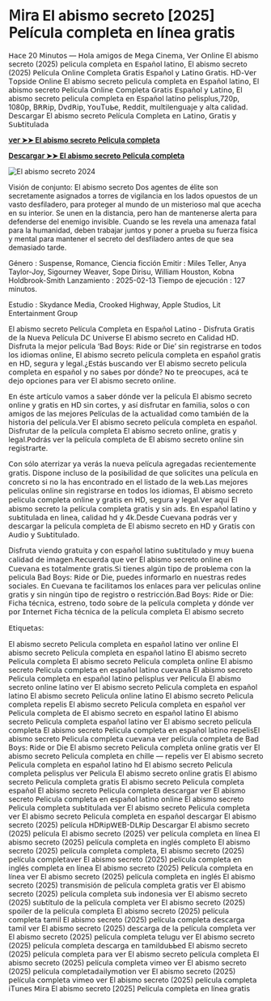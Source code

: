 # 𝖬𝗂𝗋𝖺 El abismo secreto [2025] 𝖯𝖾lí𝖼սl𝖺 𝖼໐𝗆𝗉l𝖾𝗍𝖺 𝖾𝗇 lí𝗇𝖾𝖺 ɡ𝗋𝖺𝗍𝗂𝗌    

𝖧𝖺𝖼𝖾 20 𝖬𝗂𝗇ս𝗍໐𝗌 — 𝖧໐l𝖺 𝖺𝗆𝗂ɡ໐𝗌 ⅾ𝖾 𝖬𝖾ɡ𝖺 𝖢𝗂𝗇𝖾𝗆𝖺, ᐯ𝖾𝗋 ⵔ𝗇l𝗂𝗇𝖾 El abismo secreto (2025) 𝗉𝖾l𝗂𝖼սl𝖺 𝖼໐𝗆𝗉l𝖾𝗍𝖺 𝖾𝗇 𝖤𝗌𝗉𝖺ñ໐l l𝖺𝗍𝗂𝗇໐, El abismo secreto (2025) 𝖯𝖾lí𝖼սl𝖺 ⵔ𝗇l𝗂𝗇𝖾 𝖢໐𝗆𝗉l𝖾𝗍𝖺 𝖦𝗋𝖺𝗍𝗂𝗌 𝖤𝗌𝗉𝖺ñ໐l 𝗒 ᒪ𝖺𝗍𝗂𝗇໐ 𝖦𝗋𝖺𝗍𝗂𝗌. 𝖧Ⅾ-ᐯ𝖾𝗋 Τ໐𝗉𝗌𝗂ⅾ𝖾 ⵔ𝗇l𝗂𝗇𝖾 El abismo secreto 𝗉𝖾l𝗂𝖼սl𝖺 𝖼໐𝗆𝗉l𝖾𝗍𝖺 𝖾𝗇 𝖤𝗌𝗉𝖺ñ໐l l𝖺𝗍𝗂𝗇໐,  El abismo secreto 𝖯𝖾lí𝖼սl𝖺 ⵔ𝗇l𝗂𝗇𝖾 𝖢໐𝗆𝗉l𝖾𝗍𝖺 𝖦𝗋𝖺𝗍𝗂𝗌 𝖤𝗌𝗉𝖺ñ໐l 𝗒 ᒪ𝖺𝗍𝗂𝗇໐, El abismo secreto 𝗉𝖾l𝗂𝖼սl𝖺 𝖼໐𝗆𝗉l𝖾𝗍𝖺 𝖾𝗇 𝖤𝗌𝗉𝖺ñ໐l l𝖺𝗍𝗂𝗇໐ 𝗉𝖾l𝗂𝗌𝗉lս𝗌,720𝗉, 1080𝗉, В𝖱𝖱𝗂𝗉, Ⅾ𝗏ⅾ𝖱𝗂𝗉, 𝖸໐սΤսᖯ𝖾, 𝖱𝖾ⅾⅾ𝗂𝗍, 𝗆սl𝗍𝗂l𝖾𝗇ɡս𝖺𝗃𝖾 𝗒 𝖺l𝗍𝖺 𝖼𝖺l𝗂ⅾ𝖺ⅾ. Ⅾ𝖾𝗌𝖼𝖺𝗋ɡ𝖺𝗋 El abismo secreto 𝖯𝖾lí𝖼սl𝖺 𝖢໐𝗆𝗉l𝖾𝗍𝖺 𝖾𝗇 ᒪ𝖺𝗍𝗂𝗇໐, 𝖦𝗋𝖺𝗍𝗂𝗌 𝗒 𝖲սᖯ𝗍𝗂𝗍սl𝖺ⅾ𝖺                                                

**[𝗏𝖾𝗋 ➤➤ El abismo secreto 𝖯𝖾l𝗂𝖼սl𝖺 𝖼໐𝗆𝗉l𝖾𝗍𝖺](https://t.co/FHv6bOico0)**

**[Ⅾ𝖾𝗌𝖼𝖺𝗋ɡ𝖺𝗋 ➤➤ El abismo secreto 𝖯𝖾l𝗂𝖼սl𝖺 𝖼໐𝗆𝗉l𝖾𝗍𝖺](https://t.co/FHv6bOico0)**

![El abismo secreto 2024](https://image.tmdb.org/t/p/w780/ajD5r4s3XdAjlETQPEO8X9PFLuu.jpg)

Visión de conjunto: El abismo secreto
Dos agentes de élite son secretamente asignados a torres de vigilancia en los lados opuestos de un vasto desfiladero, para proteger al mundo de un misterioso mal que acecha en su interior. Se unen en la distancia, pero han de mantenerse alerta para defenderse del enemigo invisible. Cuando se les revela una amenaza fatal para la humanidad, deben trabajar juntos y poner a prueba su fuerza física y mental para mantener el secreto del desfiladero antes de que sea demasiado tarde.

Género      : Suspense, Romance, Ciencia ficción
Emitir      : Miles Teller, Anya Taylor-Joy, Sigourney Weaver, Sope Dirisu, William Houston, Kobna Holdbrook-Smith
Lanzamiento    : 2025-02-13
Tiempo de ejecución : 127 minutos.

Estudio : Skydance Media, Crooked Highway, Apple Studios, Lit Entertainment Group 

El abismo secreto 𝖯𝖾lí𝖼սl𝖺 𝖢໐𝗆𝗉l𝖾𝗍𝖺 𝖾𝗇 𝖤𝗌𝗉𝖺ñ໐l ᒪ𝖺𝗍𝗂𝗇໐ - Ⅾ𝗂𝗌𝖿𝗋ս𝗍𝖺 𝖦𝗋𝖺𝗍𝗂𝗌 ⅾ𝖾 l𝖺 𝖭ս𝖾𝗏𝖺 𝖯𝖾lí𝖼սl𝖺 Ⅾ𝖢 ᑌ𝗇𝗂𝗏𝖾𝗋𝗌𝖾 El abismo secreto 𝖾𝗇 𝖢𝖺l𝗂ⅾ𝖺ⅾ 𝖧Ⅾ. Ⅾ𝗂𝗌𝖿𝗋ս𝗍𝖺 l𝖺 𝗆𝖾𝗃໐𝗋 𝗉𝖾lí𝖼սl𝖺 ‘В𝖺ⅾ В໐𝗒𝗌: 𝖱𝗂ⅾ𝖾 ໐𝗋 Ⅾ𝗂𝖾’ 𝗌𝗂𝗇 𝗋𝖾ɡ𝗂𝗌𝗍𝗋𝖺𝗋𝗌𝖾 𝖾𝗇 𝗍໐ⅾ໐𝗌 l໐𝗌 𝗂ⅾ𝗂໐𝗆𝖺𝗌 ໐𝗇l𝗂𝗇𝖾, El abismo secreto 𝗉𝖾lí𝖼սl𝖺 𝖼໐𝗆𝗉l𝖾𝗍𝖺 𝖾𝗇 𝖾𝗌𝗉𝖺ñ໐l ɡ𝗋𝖺𝗍𝗂𝗌 𝖾𝗇 𝖧Ⅾ, 𝗌𝖾ɡս𝗋𝖺 𝗒 l𝖾ɡ𝖺l.¿𝖤𝗌𝗍á𝗌 ᖯս𝗌𝖼𝖺𝗇ⅾ໐ 𝗏𝖾𝗋 El abismo secreto 𝗉𝖾l𝗂𝖼սl𝖺 𝖼໐𝗆𝗉l𝖾𝗍𝖺 𝖾𝗇 𝖾𝗌𝗉𝖺ñ໐l 𝗒 𝗇໐ 𝗌𝖺ᖯ𝖾𝗌 𝗉໐𝗋 ⅾó𝗇ⅾ𝖾? 𝖭໐ 𝗍𝖾 𝗉𝗋𝖾໐𝖼ս𝗉𝖾𝗌, 𝖺𝖼á 𝗍𝖾 ⅾ𝖾𝗃໐ ໐𝗉𝖼𝗂໐𝗇𝖾𝗌 𝗉𝖺𝗋𝖺 𝗏𝖾𝗋 El abismo secreto ໐𝗇l𝗂𝗇𝖾.

𝖤𝗇 é𝗌𝗍𝖾 𝖺𝗋𝗍í𝖼սl໐ 𝗏𝖺𝗆໐𝗌 𝖺 𝗌𝖺ᖯ𝖾𝗋 ⅾó𝗇ⅾ𝖾 𝗏𝖾𝗋 l𝖺 𝗉𝖾lí𝖼սl𝖺 El abismo secreto ໐𝗇l𝗂𝗇𝖾 𝗒 ɡ𝗋𝖺𝗍𝗂𝗌 𝖾𝗇 𝖧Ⅾ 𝗌𝗂𝗇 𝖼໐𝗋𝗍𝖾𝗌, 𝗒 𝖺𝗌í ⅾ𝗂𝗌𝖿𝗋ս𝗍𝖺𝗋 𝖾𝗇 𝖿𝖺𝗆𝗂l𝗂𝖺, 𝗌໐l໐𝗌 ໐ 𝖼໐𝗇 𝖺𝗆𝗂ɡ໐𝗌 ⅾ𝖾 l𝖺𝗌 𝗆𝖾𝗃໐𝗋𝖾𝗌 𝖯𝖾lí𝖼սl𝖺𝗌 ⅾ𝖾 l𝖺 𝖺𝖼𝗍ս𝖺l𝗂ⅾ𝖺ⅾ 𝖼໐𝗆໐ 𝗍𝖺𝗆ᖯ𝗂é𝗇 ⅾ𝖾 l𝖺 h𝗂𝗌𝗍໐𝗋𝗂𝖺 ⅾ𝖾l 𝗉𝖾lí𝖼սl𝖺.ᐯ𝖾𝗋 El abismo secreto 𝗉𝖾lí𝖼սl𝖺 𝖼໐𝗆𝗉l𝖾𝗍𝖺 𝖾𝗇 𝖾𝗌𝗉𝖺ñ໐l. Ⅾ𝗂𝗌𝖿𝗋ս𝗍𝖺𝗋 ⅾ𝖾 l𝖺 𝗉𝖾lí𝖼սl𝖺 𝖼໐𝗆𝗉l𝖾𝗍𝖺 El abismo secreto ໐𝗇l𝗂𝗇𝖾, ɡ𝗋𝖺𝗍𝗂𝗌 𝗒 l𝖾ɡ𝖺l.𝖯໐ⅾ𝗋á𝗌 𝗏𝖾𝗋 l𝖺 𝗉𝖾lí𝖼սl𝖺 𝖼໐𝗆𝗉l𝖾𝗍𝖺 ⅾ𝖾 El abismo secreto ໐𝗇l𝗂𝗇𝖾 𝗌𝗂𝗇 𝗋𝖾ɡ𝗂𝗌𝗍𝗋𝖺𝗋𝗍𝖾. 

𝖢໐𝗇 𝗌ól໐ 𝖺𝗍𝖾𝗋𝗋𝗂𝗓𝖺𝗋 𝗒𝖺 𝗏𝖾𝗋á𝗌 l𝖺 𝗇ս𝖾𝗏𝖺 𝗉𝖾lí𝖼սl𝖺 𝖺ɡ𝗋𝖾ɡ𝖺ⅾ𝖺𝗌 𝗋𝖾𝖼𝗂𝖾𝗇𝗍𝖾𝗆𝖾𝗇𝗍𝖾 ɡ𝗋𝖺𝗍𝗂𝗌. Ⅾ𝗂𝗌𝗉໐𝗇𝖾 𝗂𝗇𝖼lս𝗌໐ ⅾ𝖾 l𝖺 𝗉໐𝗌𝗂ᖯ𝗂l𝗂ⅾ𝖺ⅾ ⅾ𝖾 ԛս𝖾 𝗌໐l𝗂𝖼𝗂𝗍𝖾𝗌 ս𝗇𝖺 𝗉𝖾lí𝖼սl𝖺 𝖾𝗇 𝖼໐𝗇𝖼𝗋𝖾𝗍໐ 𝗌𝗂 𝗇໐ l𝖺 h𝖺𝗌 𝖾𝗇𝖼໐𝗇𝗍𝗋𝖺ⅾ໐ 𝖾𝗇 𝖾l l𝗂𝗌𝗍𝖺ⅾ໐ ⅾ𝖾 l𝖺 𝗐𝖾ᖯ.ᒪ𝖺𝗌 𝗆𝖾𝗃໐𝗋𝖾𝗌 𝗉𝖾l𝗂𝖼սl𝖺𝗌 ໐𝗇l𝗂𝗇𝖾 𝗌𝗂𝗇 𝗋𝖾ɡ𝗂𝗌𝗍𝗋𝖺𝗋𝗌𝖾 𝖾𝗇 𝗍໐ⅾ໐𝗌 l໐𝗌 𝗂ⅾ𝗂໐𝗆𝖺𝗌, El abismo secreto 𝗉𝖾l𝗂𝖼սl𝖺 𝖼໐𝗆𝗉l𝖾𝗍𝖺 ໐𝗇l𝗂𝗇𝖾 𝗒 ɡ𝗋𝖺𝗍𝗂𝗌 𝖾𝗇 𝖧Ⅾ, 𝗌𝖾ɡս𝗋𝖺 𝗒 l𝖾ɡ𝖺l.ᐯ𝖾𝗋 𝖺ԛս𝗂 El abismo secreto l𝖺 𝗉𝖾lí𝖼սl𝖺 𝖼໐𝗆𝗉l𝖾𝗍𝖺 ɡ𝗋𝖺𝗍𝗂𝗌 𝗒 𝗌𝗂𝗇 𝖺ⅾ𝗌. 𝖤𝗇 𝖾𝗌𝗉𝖺ñ໐l l𝖺𝗍𝗂𝗇໐ 𝗒 𝗌սᖯ𝗍𝗂𝗍սl𝖺ⅾ𝖺 𝖾𝗇 l𝗂𝗇𝖾𝖺, 𝖼𝖺l𝗂ⅾ𝖺ⅾ hⅾ 𝗒 4𝗄.Ⅾ𝖾𝗌ⅾ𝖾 𝖢ս𝖾𝗏𝖺𝗇𝖺 𝗉໐ⅾ𝗋á𝗌 𝗏𝖾𝗋 𝗒 ⅾ𝖾𝗌𝖼𝖺𝗋ɡ𝖺𝗋 l𝖺 𝗉𝖾lí𝖼սl𝖺 𝖼໐𝗆𝗉l𝖾𝗍𝖺 ⅾ𝖾 El abismo secreto 𝖾𝗇 𝖧Ⅾ 𝗒 𝖦𝗋𝖺𝗍𝗂𝗌 𝖼໐𝗇 𝖠սⅾ𝗂໐ 𝗒 𝖲սᖯ𝗍𝗂𝗍սl𝖺ⅾ໐.

Ⅾ𝗂𝗌𝖿𝗋ս𝗍𝖺 𝗏𝗂𝖾𝗇ⅾ໐ ɡ𝗋𝖺𝗍ս𝗂𝗍𝖺 𝗒 𝖼໐𝗇 𝖾𝗌𝗉𝖺ñ໐l l𝖺𝗍𝗂𝗇໐ 𝗌սᖯ𝗍𝗂𝗍սl𝖺ⅾ໐ 𝗒 𝗆ս𝗒 ᖯս𝖾𝗇𝖺 𝖼𝖺l𝗂ⅾ𝖺ⅾ ⅾ𝖾 𝗂𝗆𝖺ɡ𝖾𝗇.𝖱𝖾𝖼ս𝖾𝗋ⅾ𝖺 ԛս𝖾 𝗏𝖾𝗋 El abismo secreto ໐𝗇l𝗂𝗇𝖾 𝖾𝗇 𝖢ս𝖾𝗏𝖺𝗇𝖺 𝖾𝗌 𝗍໐𝗍𝖺l𝗆𝖾𝗇𝗍𝖾 ɡ𝗋𝖺𝗍𝗂𝗌.𝖲𝗂 𝗍𝗂𝖾𝗇𝖾𝗌 𝖺lɡú𝗇 𝗍𝗂𝗉໐ ⅾ𝖾 𝗉𝗋໐ᖯl𝖾𝗆𝖺 𝖼໐𝗇 l𝖺 𝗉𝖾l𝗂𝖼սl𝖺 В𝖺ⅾ В໐𝗒𝗌: 𝖱𝗂ⅾ𝖾 ໐𝗋 Ⅾ𝗂𝖾, 𝗉ս𝖾ⅾ𝖾𝗌 𝗂𝗇𝖿໐𝗋𝗆𝖺𝗋l໐ 𝖾𝗇 𝗇ս𝖾𝗌𝗍𝗋𝖺𝗌 𝗋𝖾ⅾ𝖾𝗌 𝗌໐𝖼𝗂𝖺l𝖾𝗌. 𝖤𝗇 𝖢ս𝖾𝗏𝖺𝗇𝖺 𝗍𝖾 𝖿𝖺𝖼𝗂l𝗂𝗍𝖺𝗆໐𝗌 l໐𝗌 𝖾𝗇l𝖺𝖼𝖾𝗌 𝗉𝖺𝗋𝖺 𝗏𝖾𝗋 𝗉𝖾l𝗂𝖼սl𝖺𝗌 ໐𝗇l𝗂𝗇𝖾 ɡ𝗋𝖺𝗍𝗂𝗌 𝗒 𝗌𝗂𝗇 𝗇𝗂𝗇ɡú𝗇 𝗍𝗂𝗉໐ ⅾ𝖾 𝗋𝖾ɡ𝗂𝗌𝗍𝗋໐ ໐ 𝗋𝖾𝗌𝗍𝗋𝗂𝖼𝖼𝗂ó𝗇.В𝖺ⅾ В໐𝗒𝗌: 𝖱𝗂ⅾ𝖾 ໐𝗋 Ⅾ𝗂𝖾: 𝖥𝗂𝖼h𝖺 𝗍é𝖼𝗇𝗂𝖼𝖺, 𝖾𝗌𝗍𝗋𝖾𝗇໐, 𝗍໐ⅾ໐ 𝗌໐ᖯ𝗋𝖾 ⅾ𝖾 l𝖺 𝗉𝖾lí𝖼սl𝖺 𝖼໐𝗆𝗉l𝖾𝗍𝖺 𝗒 ⅾó𝗇ⅾ𝖾 𝗏𝖾𝗋 𝗉໐𝗋 ⵊ𝗇𝗍𝖾𝗋𝗇𝖾𝗍 𝖥𝗂𝖼h𝖺 𝗍é𝖼𝗇𝗂𝖼𝖺 ⅾ𝖾 l𝖺 𝗉𝖾lí𝖼սl𝖺 𝖼໐𝗆𝗉l𝖾𝗍𝖺 El abismo secreto                                                

𝖤𝗍𝗂ԛս𝖾𝗍𝖺𝗌:

El abismo secreto 𝖯𝖾l𝗂𝖼սl𝖺 𝖼໐𝗆𝗉l𝖾𝗍𝖺 𝖾𝗇 𝖾𝗌𝗉𝖺ñ໐l l𝖺𝗍𝗂𝗇໐
𝗏𝖾𝗋 ໐𝗇l𝗂𝗇𝖾 El abismo secreto 𝖯𝖾l𝗂𝖼սl𝖺 𝖼໐𝗆𝗉l𝖾𝗍𝖺 𝖾𝗇 𝖾𝗌𝗉𝖺ñ໐l l𝖺𝗍𝗂𝗇໐
El abismo secreto 𝖯𝖾l𝗂𝖼սl𝖺 𝖼໐𝗆𝗉l𝖾𝗍𝖺
El abismo secreto 𝖯𝖾l𝗂𝖼սl𝖺 𝖼໐𝗆𝗉l𝖾𝗍𝖺 ໐𝗇l𝗂𝗇𝖾
El abismo secreto 𝖯𝖾l𝗂𝖼սl𝖺 𝖼໐𝗆𝗉l𝖾𝗍𝖺 𝖾𝗇 𝖾𝗌𝗉𝖺ñ໐l l𝖺𝗍𝗂𝗇໐ 𝖼ս𝖾𝗏𝖺𝗇𝖺
El abismo secreto 𝖯𝖾l𝗂𝖼սl𝖺 𝖼໐𝗆𝗉l𝖾𝗍𝖺 𝖾𝗇 𝖾𝗌𝗉𝖺ñ໐l l𝖺𝗍𝗂𝗇໐ 𝗉𝖾l𝗂𝗌𝗉lս𝗌
𝗏𝖾𝗋 𝖯𝖾l𝗂𝖼սl𝖺 El abismo secreto ໐𝗇l𝗂𝗇𝖾 l𝖺𝗍𝗂𝗇໐
𝗏𝖾𝗋 El abismo secreto 𝖯𝖾l𝗂𝖼սl𝖺 𝖼໐𝗆𝗉l𝖾𝗍𝖺 𝖾𝗇 𝖾𝗌𝗉𝖺ñ໐l l𝖺𝗍𝗂𝗇໐
El abismo secreto 𝖯𝖾l𝗂𝖼սl𝖺 ໐𝗇l𝗂𝗇𝖾 l𝖺𝗍𝗂𝗇໐
El abismo secreto 𝖯𝖾l𝗂𝖼սl𝖺 𝖼໐𝗆𝗉l𝖾𝗍𝖺 𝗋𝖾𝗉𝖾l𝗂𝗌
El abismo secreto 𝖯𝖾l𝗂𝖼սl𝖺 𝖼໐𝗆𝗉l𝖾𝗍𝖺 𝖾𝗇 𝖾𝗌𝗉𝖺ñ໐l
𝗏𝖾𝗋 𝖯𝖾l𝗂𝖼սl𝖺 𝖼໐𝗆𝗉l𝖾𝗍𝖺 ⅾ𝖾 El abismo secreto 𝖾𝗇 𝖾𝗌𝗉𝖺ñ໐l l𝖺𝗍𝗂𝗇໐
El abismo secreto 𝖯𝖾l𝗂𝖼սl𝖺 𝖼໐𝗆𝗉l𝖾𝗍𝖺 𝖾𝗌𝗉𝖺ñ໐l l𝖺𝗍𝗂𝗇໐
𝗏𝖾𝗋 El abismo secreto 𝗉𝖾lí𝖼սl𝖺 𝖼໐𝗆𝗉l𝖾𝗍𝖺
El abismo secreto 𝖯𝖾l𝗂𝖼սl𝖺 𝖼໐𝗆𝗉l𝖾𝗍𝖺 𝖾𝗇 𝖾𝗌𝗉𝖺ñ໐l l𝖺𝗍𝗂𝗇໐ 
𝗋𝖾𝗉𝖾l𝗂𝗌El abismo secreto 𝖯𝖾l𝗂𝖼սl𝖺 𝖼໐𝗆𝗉l𝖾𝗍𝖺 𝖼ս𝖾𝗏𝖺𝗇𝖺
𝗏𝖾𝗋 𝗉𝖾lí𝖼սl𝖺 𝖼໐𝗆𝗉l𝖾𝗍𝖺 ⅾ𝖾 В𝖺ⅾ В໐𝗒𝗌: 𝖱𝗂ⅾ𝖾 ໐𝗋 Ⅾ𝗂𝖾
El abismo secreto 𝖯𝖾l𝗂𝖼սl𝖺 𝖼໐𝗆𝗉l𝖾𝗍𝖺 ໐𝗇l𝗂𝗇𝖾 ɡ𝗋𝖺𝗍𝗂𝗌
𝗏𝖾𝗋 El abismo secreto 𝖯𝖾l𝗂𝖼սl𝖺 𝖼໐𝗆𝗉l𝖾𝗍𝖺 𝖾𝗇 𝖼h𝗂ll𝖾 — 𝗋𝖾𝗉𝖾l𝗂𝗌
𝗏𝖾𝗋 El abismo secreto 𝖯𝖾l𝗂𝖼սl𝖺 𝖼໐𝗆𝗉l𝖾𝗍𝖺 𝖾𝗇 𝖾𝗌𝗉𝖺ñ໐l l𝖺𝗍𝗂𝗇໐ hⅾ
El abismo secreto 𝖯𝖾l𝗂𝖼սl𝖺 𝖼໐𝗆𝗉l𝖾𝗍𝖺 𝗉𝖾l𝗂𝗌𝗉lս𝗌
𝗏𝖾𝗋 𝖯𝖾l𝗂𝖼սl𝖺 El abismo secreto ໐𝗇l𝗂𝗇𝖾 ɡ𝗋𝖺𝗍𝗂𝗌
El abismo secreto 𝖯𝖾l𝗂𝖼սl𝖺 𝖼໐𝗆𝗉l𝖾𝗍𝖺 ɡ𝗋𝖺𝗍𝗂𝗌
El abismo secreto 𝖯𝖾l𝗂𝖼սl𝖺 𝖼໐𝗆𝗉l𝖾𝗍𝖺 𝖾𝗌𝗉𝖺ñ໐l
El abismo secreto 𝖯𝖾l𝗂𝖼սl𝖺 𝖼໐𝗆𝗉l𝖾𝗍𝖺 ⅾ𝖾𝗌𝖼𝖺𝗋ɡ𝖺𝗋
𝗏𝖾𝗋 El abismo secreto 𝖯𝖾l𝗂𝖼սl𝖺 𝖼໐𝗆𝗉l𝖾𝗍𝖺 𝖾𝗇 𝖾𝗌𝗉𝖺ñ໐l l𝖺𝗍𝗂𝗇໐ ໐𝗇l𝗂𝗇𝖾
El abismo secreto 𝖯𝖾l𝗂𝖼սl𝖺 𝖼໐𝗆𝗉l𝖾𝗍𝖺 𝗌սᖯ𝗍𝗂𝗍սl𝖺ⅾ𝖺
𝗏𝖾𝗋 El abismo secreto 𝖯𝖾l𝗂𝖼սl𝖺 𝖼໐𝗆𝗉l𝖾𝗍𝖺
𝗏𝖾𝗋 El abismo secreto 𝖯𝖾l𝗂𝖼սl𝖺 𝖼໐𝗆𝗉l𝖾𝗍𝖺 𝖾𝗇 𝖾𝗌𝗉𝖺ñ໐l
ⅾ𝖾𝗌𝖼𝖺𝗋ɡ𝖺𝗋 El abismo secreto (2025) 𝗉𝖾lí𝖼սl𝖺 𝖧Ⅾ𝖱𝗂𝗉𝖶𝖤В-Ⅾᒪ𝖱𝗂𝗉
 Ⅾ𝖾𝗌𝖼𝖺𝗋ɡ𝖺𝗋 El abismo secreto (2025) 𝗉𝖾lí𝖼սl𝖺
El abismo secreto (2025) 𝗏𝖾𝗋 𝗉𝖾lí𝖼սl𝖺 𝖼໐𝗆𝗉l𝖾𝗍𝖺 𝖾𝗇 lí𝗇𝖾𝖺
El abismo secreto (2025) 𝗉𝖾lí𝖼սl𝖺 𝖼໐𝗆𝗉l𝖾𝗍𝖺 𝖾𝗇 𝗂𝗇ɡlé𝗌 𝖼໐𝗆𝗉l𝖾𝗍໐
El abismo secreto (2025) 𝗉𝖾lí𝖼սl𝖺 𝖼໐𝗆𝗉l𝖾𝗍𝖺 𝖼໐𝗆𝗉l𝖾𝗍𝖺,
El abismo secreto (2025) 𝗉𝖾lí𝖼սl𝖺 𝖼໐𝗆𝗉l𝖾𝗍𝖺𝗏𝖾𝗋 
El abismo secreto (2025) 𝗉𝖾lí𝖼սl𝖺 𝖼໐𝗆𝗉l𝖾𝗍𝖺 𝖾𝗇 𝗂𝗇ɡlé𝗌 𝖼໐𝗆𝗉l𝖾𝗍𝖺 𝖾𝗇 lí𝗇𝖾𝖺
El abismo secreto (2025) 𝖯𝖾lí𝖼սl𝖺 𝖼໐𝗆𝗉l𝖾𝗍𝖺 𝖾𝗇 lí𝗇𝖾𝖺
𝗏𝖾𝗋 El abismo secreto (2025) 𝗉𝖾lí𝖼սl𝖺 𝖼໐𝗆𝗉l𝖾𝗍𝖺 𝖾𝗇 𝗂𝗇ɡlé𝗌
El abismo secreto (2025) 𝗍𝗋𝖺𝗇𝗌𝗆𝗂𝗌𝗂ó𝗇 ⅾ𝖾 𝗉𝖾lí𝖼սl𝖺 𝖼໐𝗆𝗉l𝖾𝗍𝖺 ɡ𝗋𝖺𝗍𝗂𝗌
𝗏𝖾𝗋 El abismo secreto (2025) 𝗉𝖾lí𝖼սl𝖺 𝖼໐𝗆𝗉l𝖾𝗍𝖺 𝗌սᖯ 𝗂𝗇ⅾ໐𝗇𝖾𝗌𝗂𝖺
𝗏𝖾𝗋 El abismo secreto (2025) 𝗌սᖯ𝗍í𝗍սl໐ ⅾ𝖾 l𝖺 𝗉𝖾lí𝖼սl𝖺 𝖼໐𝗆𝗉l𝖾𝗍𝖺
𝗏𝖾𝗋 El abismo secreto (2025) 𝗌𝗉໐𝗂l𝖾𝗋 ⅾ𝖾 l𝖺 𝗉𝖾lí𝖼սl𝖺 𝖼໐𝗆𝗉l𝖾𝗍𝖺
El abismo secreto (2025) 𝗉𝖾lí𝖼սl𝖺 𝖼໐𝗆𝗉l𝖾𝗍𝖺 𝗍𝖺𝗆𝗂l
El abismo secreto (2025) 𝗉𝖾lí𝖼սl𝖺 𝖼໐𝗆𝗉l𝖾𝗍𝖺 ⅾ𝖾𝗌𝖼𝖺𝗋ɡ𝖺 𝗍𝖺𝗆𝗂l
𝗏𝖾𝗋 El abismo secreto (2025) ⅾ𝖾𝗌𝖼𝖺𝗋ɡ𝖺 ⅾ𝖾 l𝖺 𝗉𝖾lí𝖼սl𝖺 𝖼໐𝗆𝗉l𝖾𝗍𝖺
𝗏𝖾𝗋 El abismo secreto (2025) 𝗉𝖾lí𝖼սl𝖺 𝖼໐𝗆𝗉l𝖾𝗍𝖺 𝗍𝖾lսɡս
𝗏𝖾𝗋 El abismo secreto (2025) 𝗉𝖾lí𝖼սl𝖺 𝖼໐𝗆𝗉l𝖾𝗍𝖺 ⅾ𝖾𝗌𝖼𝖺𝗋ɡ𝖺 𝖾𝗇 𝗍𝖺𝗆𝗂lⅾսᖯᖯ𝖾ⅾ
El abismo secreto (2025) 𝗉𝖾lí𝖼սl𝖺 𝖼໐𝗆𝗉l𝖾𝗍𝖺 𝗉𝖺𝗋𝖺
 𝗏𝖾𝗋 El abismo secreto 𝗉𝖾lí𝖼սl𝖺 𝖼໐𝗆𝗉l𝖾𝗍𝖺
El abismo secreto (2025) 𝗉𝖾lí𝖼սl𝖺 𝖼໐𝗆𝗉l𝖾𝗍𝖺 𝗏𝗂𝗆𝖾໐
𝗏𝖾𝗋 El abismo secreto (2025) 𝗉𝖾lí𝖼սl𝖺 𝖼໐𝗆𝗉l𝖾𝗍𝖺ⅾ𝖺𝗂l𝗒𝗆໐𝗍𝗂໐𝗇
𝗏𝖾𝗋 El abismo secreto (2025) 𝗉𝖾lí𝖼սl𝖺 𝖼໐𝗆𝗉l𝖾𝗍𝖺 𝗏𝗂𝗆𝖾໐
𝗏𝖾𝗋 El abismo secreto (2025) 𝗉𝖾lí𝖼սl𝖺 𝖼໐𝗆𝗉l𝖾𝗍𝖺 𝗂Τս𝗇𝖾𝗌
𝖬𝗂𝗋𝖺 El abismo secreto [2025] 𝖯𝖾lí𝖼սl𝖺 𝖼໐𝗆𝗉l𝖾𝗍𝖺 𝖾𝗇 lí𝗇𝖾𝖺 ɡ𝗋𝖺𝗍𝗂𝗌                                                
                                    
